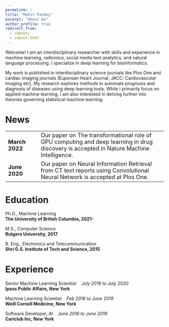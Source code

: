 ```yaml
---
permalink: /
title: "Mohit Pandey"
excerpt: "About me"
author_profile: true
redirect_from: 
  - /about/
  - /about.html
---
```


Welcome! I am an interdisciplinary researcher with skills and experience in machine learning, radiomics, social media text analytics, and natural language processing. I specialize in deep learning for bioinformatics. 

My work is published in interdisciplinary science journals like Plos One and cardiac imaging journals (Euporean Heart Journal, JACC: Cardiovascular Imaging etc), My research explores methods to automate prognosis and diagnosis of diseases using deep learning tools. While I primarily focus on applied machine learning, I am also interested in delving further into theories governing statistical machine learning. 

<!-- I am currently on the job market seeking Research & Developement positions in machine learning. 
 -->
News
======
<!-- <b> July 2020</b> - Left Ipsos, active on job market <br>
<b>June 2020 </b> - Our paper on Neural Information Retrieval from CT text reports using Convolutional Neural Network is accepted at Plos One. <br>
<b>Nov 2019</b> - Our poster on Survey of deep learning based natural language processing for social media insights is accepted at Americal Association of Public Opinion Research, 2020<br>
<b>July 2019 </b> - I will be joining Ipsos Public Affairs in New York City<br> -->

<style>
table, th, td {
  border: 0px solid black;
   font-size: 18px
}
</style>

<table>
 
  <tr>
    <td><b> March 2022</b></td>
    <td></td>
    <td>Our paper on The transformational role of GPU computing and deep learning in drug discovery is accepted in Nature Machine Intelligence. </td>
  </tr>
  
  <tr>
    <td><b> June 2020</b></td>
    <td></td>
    <td> Our paper on Neural Information Retrieval from CT text reports using Convolutional Neural Network is accepted at Plos One.</td>
  </tr>
 
 
 
</table>

Education
======
Ph.D., Machine Learning
<br><b>The University of British Columbia,                                  2021- </b>

M.S., Computer Science 
<br><b>Rutgers University,                                                    2017</b>

B. Eng., Electronics and Telecommunication 
<br><b>Shri G.S. Institute of Tech and Science,                    2015</b>



Experience
======
<p>Senior Machine Learning Scientist <i> &nbsp;&nbsp; July 2019 to July 2020 </i>
  <br> <b> Ipsos Public Affairs, New York </b> </p>
  <p> Machine Learning Scientist <i>         &nbsp;&nbsp;     Feb 2016 to June 2019 </i>
  <br> <b> Weill Cornell Medicine, New York </b> </p>
  <p>Software Developer, AI <i>         &nbsp;&nbsp;     June 2016 to June 2019 </i>
  <br> <b> Cariclub Inc, New York </b> </p>

